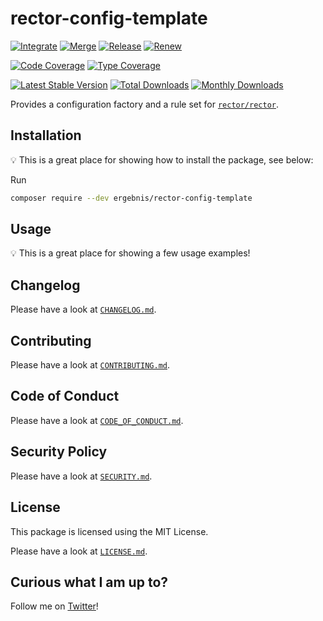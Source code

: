 # rector-config-template

[![Integrate](https://github.com/ergebnis/rector-config-template/workflows/Integrate/badge.svg)](https://github.com/ergebnis/rector-config-template/actions)
[![Merge](https://github.com/ergebnis/rector-config-template/workflows/Merge/badge.svg)](https://github.com/ergebnis/rector-config-template/actions)
[![Release](https://github.com/ergebnis/rector-config-template/workflows/Release/badge.svg)](https://github.com/ergebnis/rector-config-template/actions)
[![Renew](https://github.com/ergebnis/rector-config-template/workflows/Renew/badge.svg)](https://github.com/ergebnis/rector-config-template/actions)

[![Code Coverage](https://codecov.io/gh/ergebnis/rector-config-template/branch/main/graph/badge.svg)](https://codecov.io/gh/ergebnis/rector-config-template)
[![Type Coverage](https://shepherd.dev/github/ergebnis/rector-config-template/coverage.svg)](https://shepherd.dev/github/ergebnis/rector-config-template)

[![Latest Stable Version](https://poser.pugx.org/ergebnis/rector-config-template/v/stable)](https://packagist.org/packages/ergebnis/rector-config-template)
[![Total Downloads](https://poser.pugx.org/ergebnis/rector-config-template/downloads)](https://packagist.org/packages/ergebnis/rector-config-template)
[![Monthly Downloads](http://poser.pugx.org/ergebnis/rector-config-template/d/monthly)](https://packagist.org/packages/ergebnis/rector-config-template)

Provides a configuration factory and a rule set for [`rector/rector`](https://github.com/rectorphp/rector).

## Installation

:bulb: This is a great place for showing how to install the package, see below:

Run

```sh
composer require --dev ergebnis/rector-config-template
```

## Usage

:bulb: This is a great place for showing a few usage examples!

## Changelog

Please have a look at [`CHANGELOG.md`](CHANGELOG.md).

## Contributing

Please have a look at [`CONTRIBUTING.md`](.github/CONTRIBUTING.md).

## Code of Conduct

Please have a look at [`CODE_OF_CONDUCT.md`](.github/CODE_OF_CONDUCT.md).

## Security Policy

Please have a look at [`SECURITY.md`](.github/SECURITY.md).

## License

This package is licensed using the MIT License.

Please have a look at [`LICENSE.md`](LICENSE.md).

## Curious what I am up to?

Follow me on [Twitter](https://twitter.com/intent/follow?screen_name=localheinz)!
